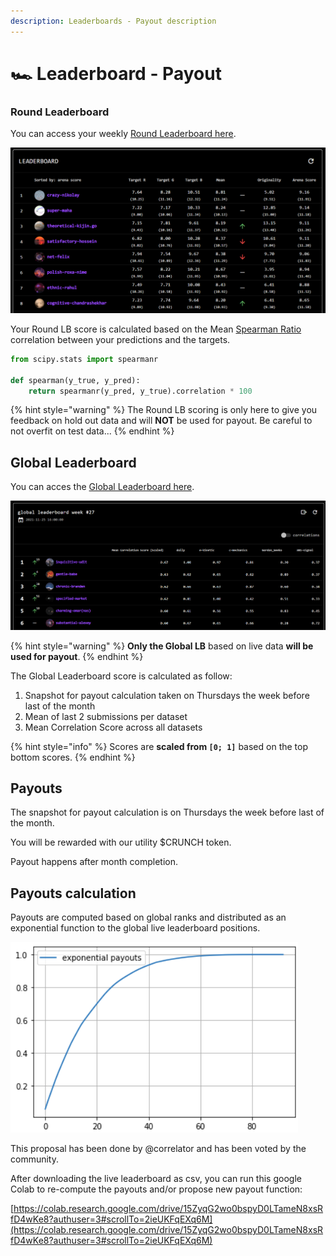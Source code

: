 ```yaml
---
description: Leaderboards - Payout description
---
```


# 🏎 Leaderboard - Payout

### Round Leaderboard

You can access your weekly [Round Leaderboard here](https://tournament.crunchdao.com/leaderboard).

![Example of Round LB](<../.gitbook/assets/image (20).png>)

Your Round LB score is calculated based on the Mean [Spearman Ratio](https://docs.scipy.org/doc/scipy/reference/generated/scipy.stats.spearmanr.html) correlation between your predictions and the targets.

```python
from scipy.stats import spearmanr

def spearman(y_true, y_pred): 
    return spearmanr(y_pred, y_true).correlation * 100
```

{% hint style="warning" %}
The Round LB scoring is only here to give you feedback on hold out data and will **NOT** be used for payout. Be careful to not overfit on test data...
{% endhint %}

## Global Leaderboard

You can acces the [Global Leaderboard here](https://tournament.crunchdao.com/global-leaderboard/).

![Example of Global Leaderboard](<../.gitbook/assets/image (23) (1).png>)

{% hint style="warning" %}
**Only the Global LB** based on live data **will be used for payout**.
{% endhint %}

The Global Leaderboard score is calculated as follow:

1. Snapshot for payout calculation taken on Thursdays the week before last of the month
2. Mean of last 2 submissions per dataset
3. Mean Correlation Score across all datasets&#x20;

{% hint style="info" %}
Scores are **scaled from `[0; 1]`** based on the top bottom scores.
{% endhint %}

## Payouts

The snapshot for payout calculation is on Thursdays the week before last of the month.

You will be rewarded with our utility $CRUNCH token.

Payout happens after month completion.



## Payouts calculation

Payouts are computed based on global ranks and distributed as an exponential function to the global live leaderboard positions.

![% of the monthly reward distributed by position on the live leaderboard](<../.gitbook/assets/image (23).png>)

This proposal has been done by @correlator and has been voted by the community.

After downloading the live leaderboard as csv, you can run this google Colab to re-compute the payouts and/or propose new payout function:

[https://colab.research.google.com/drive/15ZyqG2wo0bspyD0LTameN8xsRfD4wKe8?authuser=3#scrollTo=2ieUKFqEXq6M](https://colab.research.google.com/drive/15ZyqG2wo0bspyD0LTameN8xsRfD4wKe8?authuser=3#scrollTo=2ieUKFqEXq6M)

